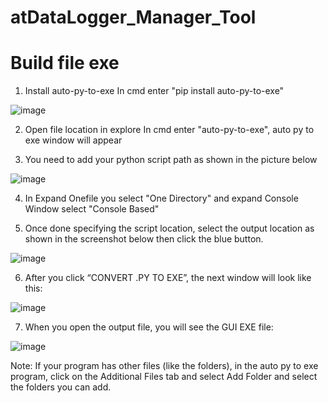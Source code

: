 # atDataLogger_Manager_Tool

# Build file exe
1. Install auto-py-to-exe
    In cmd enter "pip install auto-py-to-exe"

![image](https://anonyviet.com/wp-content/uploads/2022/07/0_RzFcVLf0JdbkHlLi.jpg)

2. Open file location in explore
    In cmd enter "auto-py-to-exe", auto py to exe window will appear

3. You need to add your python script path as shown in the picture below

![image](https://anonyviet.com/wp-content/uploads/2022/07/0_LJf7dUjbpKvL_ZNa.jpg)

4. In Expand Onefile you select "One Directory" and expand Console Window select "Console Based"

5. Once done specifying the script location, select the output location as shown in the screenshot below then click the blue button.

![image](https://anonyviet.com/wp-content/uploads/2022/07/0_HZppJ4NB4TDvH-70.jpg)

6. After you click “CONVERT .PY TO EXE”, the next window will look like this:

![image](https://anonyviet.com/wp-content/uploads/2022/07/0_kAYyFbEdFl5M9nxZ.jpg)

7. When you open the output file, you will see the GUI EXE file:

![image](https://anonyviet.com/wp-content/uploads/2022/07/0_yJSt4StrnLNU_oAp.jpg)

Note: If your program has other files (like the folders), in the auto py to exe program, click on the Additional Files tab and select Add Folder and select the folders you can add.

        